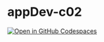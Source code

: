# appDev-c02
<a href='https://codespaces.new/samlinux-development/appDev-c02'><img src='https://github.com/codespaces/badge.svg' alt='Open in GitHub Codespaces' style='max-width: 100%;'></a>
